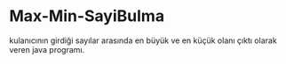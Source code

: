 # Max-Min-SayiBulma

kulanıcının girdiği sayılar arasında en büyük ve en küçük olanı çıktı olarak veren java programı.
